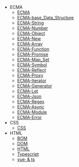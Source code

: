 - ECMA
  - [ECMA](./ecma/ecma.md 'ecma')
  - [ECMA-base_Data_Structure](./ecma/base_data_structure.md 'base_data_structure')
  - [ECMA-String](./ecma/ecma-string.md 'string')
  - [ECMA-Number](./ecma/ecma-number.md 'number')
  - [ECMA-Object](./ecma/ecma-object.md 'object')
  - [ECMA-New](./ecma/ecma-new.md 'new')
  - [ECMA-Array](./ecma/ecma-array.md 'ecma-array')
  - [ECMA-Function](./ecma/ecma-function.md 'ecma-function')
  - [ECMA-Promise](./ecma/ecma-promise.md 'promise')
  - [ECMA-Map_Set](./ecma/ecma-map_set.md 'ecma-map_set')
  - [ECMA-Symbol](./ecma/ecma-symbol.md 'symbol')
  - [ECMA-Reflect](./ecma/ecma-reflect.md 'reflect')
  - [ECMA-Proxy](./ecma/ecma-proxy.md 'proxy')
  - [ECMA-Iterator](./ecma/ecma-iterator.md 'iterator')
  - [ECMA-Generator](./ecma/ecma-generator.md 'generator')
  - [ECMA-Let](./ecma/ecma-let.md 'let')
  - [ECMA-Json](./ecma/ecma-json.md 'json')
  - [ECMA-Regex](./ecma/ecma-regex.md 'regex')
  - [ECMA-Async](./ecma/ecma-async.md 'async')
  - [ECMA-Module](./ecma/ecma-module.md 'module')
  - [ECMA-Error](./ecma/ecma-error.md 'error')
- CSS
  - [CSS](./css/css.md 'css')
- HTML
  - [BOM](./html/bom.md 'bom')
  - [DOM](./html/dom.md 'dom')
  - [HTML](./html/html.md 'html')
  - [Typescript](./html/typescript.md 'typescript')
  - [vue· & ts](./html/vue_ts.md 'vue&ts')

